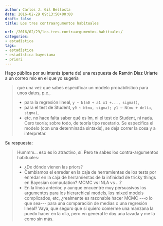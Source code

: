 ```yaml
---
author: Carlos J. Gil Bellosta
date: 2016-02-29 09:13:50+00:00
draft: false
title: Los tres contraargumentos habituales

url: /2016/02/29/los-tres-contraargumentos-habituales/
categories:
- estadística
tags:
- estadística
- estadística bayesiana
- priori
---
```


Hago pública por su interés (parte de) una respuesta de Ramón Díaz Uriarte a un correo mío en el que yo sugería

>que una vez que sabes especificar un modelo probabilístico para unos datos, p.e.,
>  - para la regresión lineal, `y ~ N(a0 + a1 x1 +..., sigma))`,
>  - para el test de Student, `y0 ~ N(mu, sigma); y1 ~ N(mu + delta, sigma)`,
>  - etc.
>no hace falta saber qué es lm, ni el test de Student, ni nada. Cero teoría; sobre todo, de teoría tipo recetario. Se especifica el modelo (con una determinada sintaxis), se deja correr la cosa y a interpretar.

Su respuesta:

> Hummm... eso es lo atractivo, sí. Pero te sabes los contra-argumentos habituales:
>  - ¿De dónde vienen las priors?
>  - Cambiamos el enredar en la caja de herramientas de los tests por enredar en la caja de herramientas de la infinidad de tricky things en Bayesian computation? MCMC vs INLA vs ...?
>  - En la línea anterior, y aunque encuentre muy persuasivos los argumentos para los hierarchical models, los mixed models complicados, etc, ¿realmente es razonable hacer MCMC ---o lo que sea--- para una   comparación de medias o una regresión lineal? Vaya, que seguro que si quiero comerme una manzana la puedo hacer en la olla, pero en general le doy una lavada y me la como sin más.





